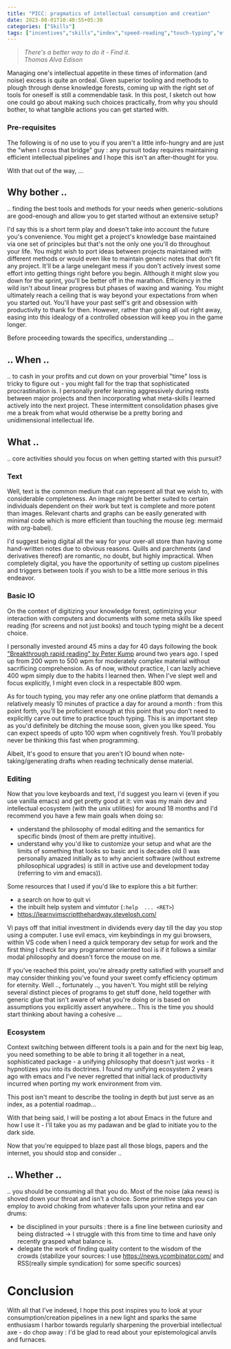 ```yaml
---
title: "PICC: pragmatics of intellectual consumption and creation"
date: 2023-08-01T10:40:55+05:30
categories: ["Skills"]
tags: ["incentives","skills","index","speed-reading","touch-typing","efficiency","emacs","vi"]
---
```


> *There's a better way to do it - Find it.*  
> *Thomas Alva Edison*  

Managing one's intellectual appetite in these times of information
(and noise) excess is quite an ordeal. Given superior
tooling and methods to plough through dense
knowledge forests, coming up with the right set of tools for
oneself is still a commendable task. In this post, I sketch out
how one could go about making such choices practically, from why you
should bother, to what tangible actions you can get started with.

### Pre-requisites

The following is of no use to you if you aren't a little info-hungry
and are just the "when I cross that bridge" guy : any pursuit today
requires maintaining efficient intellectual pipelines and I hope this
isn't an after-thought for you.

With that out of the way, ...

## Why bother ..

 .. finding the best tools and methods for your needs when
generic-solutions are good-enough and allow you to get started without
an extensive setup?  

I'd say this is a short term play and doesn't take into account the
future you's convenience. You might get a project's knowledge base
maintained via one set of principles but that's not the only
one you'll do throughout your life. You might wish to port ideas
between projects maintained with different methods or would even like
to maintain generic notes that don't fit any project. It'll be a
large unelegant mess if you don't actively invest some effort into
getting things right before you begin. Although it might slow you down
for the sprint, you'll be better off in the marathon. Efficiency in
the wild isn't about linear progress but phases of waxing and
waning. You might ultimately reach a ceiling that is way beyond your
expectations from when you started out. You'll have your past self's
grit and obsession with productivity to thank for then. However, rather
than going all out right away, easing into this idealogy of a
controlled obsession will keep you in the game longer.  

Before proceeding towards the specifics, understanding ... 

## .. When ..

 .. to cash in your profits and cut down on your proverbial "time"
 loss is tricky to figure out - you might fall for the trap that
 sophisticated procrastination is. I personally prefer learning
 aggressively during rests between major projects and then
 incorporating what meta-skills I learned actively into the next
 project. These intermittent consolidation phases give me a break from
 what would otherwise be a pretty boring and unidimensional intellectual life.
 
## What ..

.. core activities should you focus on when getting started with this
pursuit?  

### Text

Well, text is the common medium that can represent all that we wish
to, with considerable completeness. An image might be better suited to
certain individuals dependent on their work but text is complete and
more potent than images. Relevant charts and graphs can be easily
generated with minimal code which is more efficient than touching
the mouse (eg: mermaid with org-babel).  

I'd suggest being digital all the way for your over-all
store than having some hand-written notes due to obvious reasons. Quills and
parchments (and derivatives thereof) are romantic, no doubt, but
highly impractical. When completely digital, you have the opportunity
of setting up custom pipelines and triggers between tools if you wish
to be a little more serious in this endeavor.

### Basic IO

On the context of digitizing your knowledge forest, optimizing your interaction with
computers and documents with some meta skills like speed reading (for
screens and not just books) and touch typing might be a decent
choice.  

I personally invested around 45 mins a day for 40 days
following the book ["Breakthrough rapid reading" by Peter
Kump](https://www.goodreads.com/book/show/100800.Breakthrough_Rapid_Reading)
around two years ago. I sped up from 200 wpm to 500
wpm for moderately complex material without sacrificing
comprehension. As of now, without practice, I can lazily achieve 400
wpm simply due to the habits I learned then. When I've slept well and
focus explicitly, I might even clock in a respectable 800 wpm.  

As for touch typing, you may refer any one online
platform that demands a relatively measly 10 minutes of practice a day for around
a month : from this point forth, you'll be proficient enough at this point that you don't
need to explicitly carve out time to practice touch typing. This is an important step
as you'd definitely be ditching the mouse soon, given you like
speed. You can expect speeds of upto 100 wpm when cognitively fresh.
You'll probably never be thinking this fast when programming.  

Albeit, It's good to ensure that you aren't IO bound when
note-taking/generating drafts when reading technically dense
material.

### Editing

Now that you love keyboards and text, I'd suggest you learn vi
(even if you use vanilla emacs) and get pretty good at it: vim was my
main dev and intellectual ecosystem (with the unix utilities) for
around 18 months and I'd recommend you have a few main goals when
doing so:
 - understand the philosophy of modal editing and the semantics for
   specific binds (most of them are pretty intuitive).
 - understand why you'd like to customize your setup and what are the
   limits of something that looks so basic and is decades old (I was
   personally amazed initially as to why ancient software (without
   extreme philosophical upgrades) is still in
   active use and development today (referring to vim and emacs)).

Some resources that I used if you'd like to explore this a bit further:
 - a search on how to quit vi
 - the inbuilt help system and vimtutor (`:help  ... <RET>`)
 - https://learnvimscriptthehardway.stevelosh.com/
 
Vi pays off that initial investment in dividends every day till the
day you stop using a computer. I use evil emacs, vim keybindings in
my gui browsers, within VS code when I need a quick temporary
dev setup for work and the first thing I check for any programmer
oriented tool is if it follows a similar modal philosophy and doesn't
force the mouse on me.  

If you've reached this point, you're already pretty satisfied with
yourself and may consider thinking you've found your sweet comfy
efficiency optimum for eternity. Well .., fortunately .., you
haven't. You might still be relying several distinct pieces of
programs to get stuff done, held together with generic glue that isn't
aware of what you're doing or is based on assumptions you explicitly assert
anywhere... This is the time you should start thinking about having a
cohesive ...   

### Ecosystem

Context switching between different tools is a pain and for the
next big leap, you need something to be able to bring it all together in a
neat, sophisticated package - a unifying philosophy that doesn't just
works - it hypnotizes you into its doctrines. I found my unifying
ecosystem 2 years ago with emacs and I've never regretted that initial
lack of productivity incurred when porting my work environment from
vim.  

This post isn't meant to describe the
tooling in depth but just serve as an index, as a potential
roadmap...  

With that being said, I will be posting a lot about Emacs
in the future and how I use it - I'll take you as my padawan and be
glad to initiate you to the dark side.  

Now that you're equipped to blaze past all those blogs, papers and the
internet, you should stop and consider ..

## .. Whether ..
	
.. you should be consuming all that you do. Most of the noise (aka
news) is shoved down your throat and isn't a choice. Some primitive
steps you can employ to avoid choking from whatever falls upon your
retina and ear drums:
 - be disciplined in your pursuits : there is a fine line between
   curiosity and being distracted -> I struggle with this from time to
   time and have only recently grasped what balance is.
 - delegate the work of finding quality content to the wisdom of the
   crowds (stabilize your sources: I use
   <https://news.ycombinator.com/> and RSS(really simple syndication)
   for some specific sources)

# Conclusion

With all that I've indexed, I hope this post inspires you to look at
your consumption/creation pipelines in a new light and sparks the
same enthusiasm I harbor towards regularly sharpening the
proverbial intellectual axe - do chop away : I'd be glad to read
about your epistemological anvils and furnaces.  
